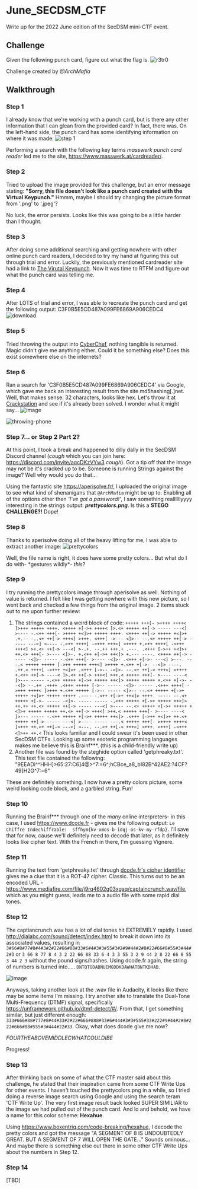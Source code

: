# June_SECDSM_CTF
Write up for the 2022 June edition of the SecDSM mini-CTF event.

## Challenge
Given the following punch card, figure out what the flag is.
![r3tr0](https://user-images.githubusercontent.com/101227395/171697595-24b3c275-aeab-4c5c-a21f-910c9af463df.jpg)

Challenge created by _@ArchMafia_

## Walkthrough
### Step 1
I already know that we're working with a punch card, but is there any other information that I can glean from the provided card?  In fact, there was.  On the left-hand side, the punch card has some identifying information on where it was made:
![step 1](https://user-images.githubusercontent.com/101227395/171699951-93de0fe3-a316-48c6-a7dc-f229e0f8b30d.jpg)

Performing a search with the following key terms _masswerk punch card reader_ led me to the site, https://www.masswerk.at/cardreader/.

### Step 2
Tried to upload the image provided for this challenge, but an error message stating: **"Sorry, this file doesn't look like a punch card created with the Virtual Keypunch."**  Hmmm, maybe I should try changing the picture format from '.png' to '.jpeg'?

No luck, the error persists.  Looks like this was going to be a little harder than I thought.

### Step 3
After doing some additional searching and getting nowhere with other online punch card readers, I decided to try my hand at figuring this out through trial and error.  Luckily, the previously mentioned cardreader site had a link to [The Virutal Keypunch](https://www.masswerk.at/keypunch/).  Now it was time to RTFM and figure out what the punch card was telling me.

### Step 4
After LOTS of trial and error, I was able to recreate the punch card and get the following output: C3F0B5E5CD487A099FE6869A906CEDC4
![download](https://user-images.githubusercontent.com/101227395/171728556-7f74e9ca-2d96-4295-a8ff-9959383be645.png)


### Step 5
Tried throwing the output into [CyberChef](https://gchq.github.io/CyberChef/), nothing tangible is returned.  Magic didn't give me anything either.  Could it be something else?  Does this exist somewhere else on the internets?

### Step 6
Ran a search for 'C3F0B5E5CD487A099FE6869A906CEDC4' via Google, which gave me back an interesting result from the site md5hashing[.]net.  Well, that makes sense.  32 characters, looks like hex.  Let's throw it at [Crackstation](https://crackstation.net/) and see if it's already been solved.  I wonder what it might say...
![image](https://user-images.githubusercontent.com/101227395/171735964-fcbdcfbc-20ff-4953-a74e-d32abb1b2a14.png)

![throwing-phone](https://user-images.githubusercontent.com/101227395/171748159-024d93c3-1351-48e7-b8c1-f9892eff376a.gif)


### Step 7... or Step 2 Part 2?
At this point, I took a break and happened to dilly dally in the SecDSM Discord channel (*cough* which you can join here: https://discord.com/invite/aqcDKzVYw3 *cough*).  Got a tip off that the image may not be it's cracked up to be.  Someone is running Strings against the image?  Well why would you do that...

Using the fantastic site https://aperisolve.fr/, I uploaded the original image to see what kind of shenanigans that `@ArchMafia` might be up to.  Enabling all of the options other then *'I've got a password!'*, I saw something reallllllyyyy interesting in the strings output: ***prettycolors.png***.  Is this a **STEGO CHALLENGE?!**  Dope!

### Step 8
Thanks to aperisolve doing all of the heavy lifting for me, I was able to extract another image:
![prettycolors](https://user-images.githubusercontent.com/101227395/171733832-0891aece-99b6-4a86-a27c-8c8378cfeceb.png)

Well, the file name is right, it does have some pretty colors...  But what do I do with- \*gestures wildly\*- *this*?  

### Step 9
I try running the prettycolors image through aperisolve as well.  Nothing of value is returned.  I felt like I was getting nowhere with this new picture, so I went back and checked a few things from the original image.  2 items stuck out to me upon further review:

1) The strings contained a weird block of code: 
`+++++ +++[- >++++ ++++< ]>+++ +++++ ++++. <++++ +[->+ ++++< ]>.<+ +++++
++[-> ----- ---<] >---- -.<++ +++[- >++++ +<]>+ +++++ ++++. <++++ ++[->
+++++ +<]>+ .+.-- -..<+ ++[-> +++<] >+++. <+++[ ->--- <]>-- --.<+ +++++
++[-> ----- ---<] >---- -.<++ ++++[ ->+++ +++<] >++++ +.<++ ++++[ ->+++
+++<] >+.<+ ++[-> ---<] >-.+. --.++ +++.+ .---. .<+++ [->++ +<]>+ ++.<+
+++[- >---- <]>-. +.<++ +[->+ ++<]> +.--- ----. <++++ ++[-> ----- -<]>-
----- -.<++ +++[- >---- -<]>- .<+++ +[->- ---<] >---. ---.< +++++ +++++
[->++ +++++ +++<] >++++ +.<++ +[->- --<]> ----. .++.< ++++[ ->+++ +<]>+
.<+++ [->-- -<]>- --.<+ ++[-> +++<] >++++ +.<++ ++[-> ----< ]>.<+ ++[->
+++<] >++.< +++++ +++[- >---- ----< ]>--- ----- -.<++ +++++ +[->+ +++++
++<]> +++++ +++++ +.<++ +[->- --<]> --.++ .++++ .<+++ +++++ [->-- -----
-<]>- ----- .<+++ ++++[ ->+++ ++++< ]>+++ +.<++ +++++ [->-- ----- <]>--
--.<+ +++++ +[->+ +++++ +<]>+ +++++ +++++ .---- -.<++ +[->+ ++<]> ++++.
----- --.<+ +++++ +[->- ----- -<]>- ----- ----- -.<++ +++++ +[->+ +++++
++<]> ++.++ ++.<+ +++++ ++[-> ----- ---<] >---- --.<+ +++++ +[->+ +++++
+<]>+ +++++ +++++ ++.<+ ++[-> +++<] >++.< +++++ +++[- >---- ----< ]>---
----- -.<++ +++++ +[->+ +++++ ++<]> .<+++ [->++ +<]>+ ++.<+ +++++ ++[->
----- ---<] >---- ----- ---.< +++++ +++[- >++++ ++++< ]>+++ ++.<+ ++[->
---<] >---. --.<+ ++[-> +++<] >+++. <+++[ ->+++ <]>++ ++.<`
This looks familiar and I could swear it's been used in other SecDSM CTFs.  Looking up some esoteric programming languages makes me believe this is Brainf***.  (this is a child-friendly write up)
2) Another file was found by the steghide option called 'getphreaky.txt'.  This text file contained the following: "9EEADi^^HHH]>65:27:C6]4@>^7:=6^;hCBce_a8_bI82B^42AE2:?4CF?49]H2G^7:=6"

These are definitely something.  I now have a pretty colors picture, some weird looking code block, and a garbled string.  Fun!

### Step 10
Running the Brainf*** through one of the *many* online interpreters- in this case, I used https://www.dcode.fr - gives me the following output: `Le Chiffre Indechiffrable: 
sffhym{kv-xmos-b-idqj-os-kv-my-rfdp}`.  I'll save that for now, cause we'll definitely need to decode that later, as it definitely looks like cipher text.  With the French in there, I'm guessing Vignere.  

### Step 11
Running the text from 'getphreaky.txt' through [dcode.fr's cipher identifier](https://www.dcode.fr/cipher-identifier) gives me a clue that it is a ROT-47 cipher.  Classic.  This turns out to be an encoded URL - https://www.mediafire.com/file/j9rq4602g03xgaq/captaincrunch.wav/file, which as you might guess, leads me to a audio file with some rapid dial tones.  

### Step 12
The captiancrunch.wav has a lot of dial tones hit EXTREMELY rapidly.  I used http://dialabc.com/sound/detect/index.html to break it down into its associated values, resulting in `3#66#8#77#8#4#3#2#22#66#88#33#6#4#3#3#55#3#2#9#44#2#8#22#66#8#55#3#44#2#3` or `3 66 8 77 8 4 3 2 22 66 88 33 6 4 3 3 55 3 2 9 44 2 8 22 66 8 55 3 44 2 3` without the pound signs/hashes.  Using dcode.fr again, the string of numbers is turned into..... `DNTQTGDABNUEMGDDKDAWHATBNTKDHAD`.

![image](https://user-images.githubusercontent.com/101227395/171784657-13568455-142e-4df6-bc16-84b51c23a5d7.png)

Anyways, taking another look at the .wav file in Audacity, it looks like there may be some items I'm missing.  I try another site to translate the Dual-Tone Multi-Frequency (DTMF) signal, specifically https://unframework.github.io/dtmf-detect/#/.  From that, I get something similar, but just different enough:  `333#666#88#777#8#44#33#2#22#666#888#33#6#444#3#3#555#33#222#9#44#2#8#222#666#88#555#3#444#22#33`.  Okay, what does dcode give me now?

*FOURTHEABOVEMIDDLECWHATCOULDIBE*

Progress!

### Step 13
After thinking back on some of what the CTF master said about this challenge, he stated that their inspiration came from some CTF Write Ups for other events.  I haven't touched the prettycolors.png in a while, so I tried doing a reverse image search using Google and using the search teram 'CTF Write Up'.  The very first image result back looked SUPER SIMILIAR to the image we had pulled out of the punch card.  And lo and behold, we have a name for this color scheme: **Hexahue**.

Using https://www.boxentriq.com/code-breaking/hexahue, I decode the pretty colors and got the message "A SEGMENT OF 8 IS UNDOUBTEDLY GREAT.  BUT A SEGMENT OF 7 WILL OPEN THE GATE..."   Sounds ominous...  And maybe there is something else out there in some other CTF Write Ups about the numbers in Step 12.

### Step 14

[TBD]
